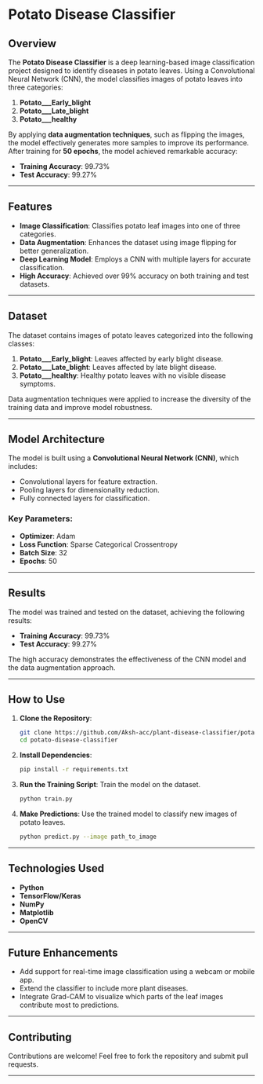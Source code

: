 # Potato Disease Classifier

## Overview
The **Potato Disease Classifier** is a deep learning-based image classification project designed to identify diseases in potato leaves. Using a Convolutional Neural Network (CNN), the model classifies images of potato leaves into three categories:

1. **Potato___Early_blight**
2. **Potato___Late_blight**
3. **Potato___healthy**

By applying **data augmentation techniques**, such as flipping the images, the model effectively generates more samples to improve its performance. After training for **50 epochs**, the model achieved remarkable accuracy:

- **Training Accuracy**: 99.73%
- **Test Accuracy**: 99.27%

---

## Features
- **Image Classification**: Classifies potato leaf images into one of three categories.
- **Data Augmentation**: Enhances the dataset using image flipping for better generalization.
- **Deep Learning Model**: Employs a CNN with multiple layers for accurate classification.
- **High Accuracy**: Achieved over 99% accuracy on both training and test datasets.

---

## Dataset
The dataset contains images of potato leaves categorized into the following classes:
1. **Potato___Early_blight**: Leaves affected by early blight disease.
2. **Potato___Late_blight**: Leaves affected by late blight disease.
3. **Potato___healthy**: Healthy potato leaves with no visible disease symptoms.

Data augmentation techniques were applied to increase the diversity of the training data and improve model robustness.

---

## Model Architecture
The model is built using a **Convolutional Neural Network (CNN)**, which includes:
- Convolutional layers for feature extraction.
- Pooling layers for dimensionality reduction.
- Fully connected layers for classification.

### Key Parameters:
- **Optimizer**: Adam
- **Loss Function**: Sparse Categorical Crossentropy
- **Batch Size**: 32
- **Epochs**: 50

---

## Results
The model was trained and tested on the dataset, achieving the following results:
- **Training Accuracy**: 99.73%
- **Test Accuracy**: 99.27%

The high accuracy demonstrates the effectiveness of the CNN model and the data augmentation approach.

---

## How to Use
1. **Clone the Repository**:
   ```bash
   git clone https://github.com/Aksh-acc/plant-disease-classifier/potato-disease-classifier.git
   cd potato-disease-classifier
   ```

2. **Install Dependencies**:
   ```bash
   pip install -r requirements.txt
   ```

3. **Run the Training Script**:
   Train the model on the dataset.
   ```bash
   python train.py
   ```

4. **Make Predictions**:
   Use the trained model to classify new images of potato leaves.
   ```bash
   python predict.py --image path_to_image
   ```

---

## Technologies Used
- **Python**
- **TensorFlow/Keras**
- **NumPy**
- **Matplotlib**
- **OpenCV**

---

## Future Enhancements
- Add support for real-time image classification using a webcam or mobile app.
- Extend the classifier to include more plant diseases.
- Integrate Grad-CAM to visualize which parts of the leaf images contribute most to predictions.

---

## Contributing
Contributions are welcome! Feel free to fork the repository and submit pull requests.

---


